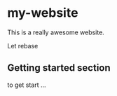 # my-website

This is a really awesome website.

Let rebase

## Getting started section
to get start ...
